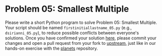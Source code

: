 Problem 05: Smallest Multiple
=============================

Please write a short Python program to solve Problem 05: Smallest Multiple.
Your script should be named `firstinitiallastname_05.py` (e.g.,
`dsirianni_05.py`), to reduce possible conflicts between everyone's solutions.
Once you have confirmed your solution [here](https://projecteuler.net/problem=5), 
please commit your changes and open a pull request from your fork to 
[upstream](https://github.com/GT-IDEaS/SkillsWorkshop2017), just like in our
hands-on exercise with the [planets](https://github.com/GT-IDEaS/planets) repository.

